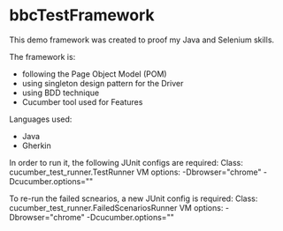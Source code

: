 # bbcTestFramework

This demo framework was created to proof my Java and Selenium skills.

The framework is:
- following the Page Object Model (POM)
- using singleton design pattern for the Driver
- using BDD technique
- Cucumber tool used for Features 

Languages used:
- Java
- Gherkin

In order to run it, the following JUnit configs are required:
Class: cucumber_test_runner.TestRunner
VM options: -Dbrowser="chrome" -Dcucumber.options=""

To re-run the failed scnearios, a new JUnit config is required:
Class: cucumber_test_runner.FailedScenariosRunner
VM options: -Dbrowser="chrome" -Dcucumber.options=""
